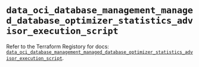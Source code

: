 # `data_oci_database_management_managed_database_optimizer_statistics_advisor_execution_script`

Refer to the Terraform Registory for docs: [`data_oci_database_management_managed_database_optimizer_statistics_advisor_execution_script`](https://registry.terraform.io/providers/oracle/oci/6.18.0/docs/data-sources/database_management_managed_database_optimizer_statistics_advisor_execution_script).
